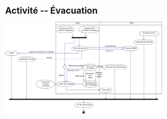 Activité -- Évacuation
======================

![Diagramme d'activité (partie 3)](../../rapport/exports/activity-3.png)
